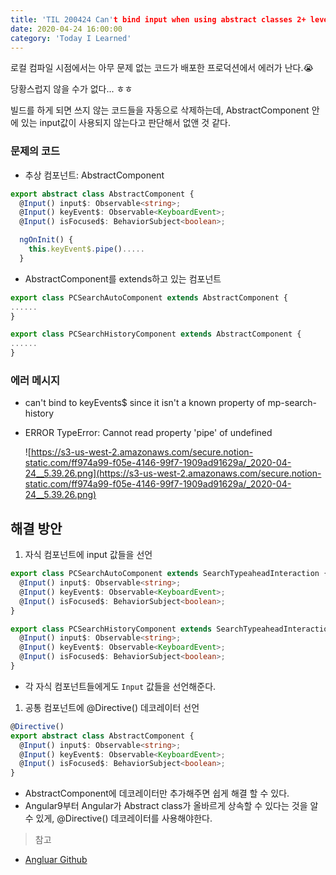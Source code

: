 ```yaml
---
title: 'TIL 200424 Can't bind input when using abstract classes 2+ level of hierarchy'
date: 2020-04-24 16:00:00
category: 'Today I Learned'
---
```




로컬 컴파일 시점에서는 아무 문제 없는 코드가 배포한 프로덕션에서 에러가 난다.😭

당황스럽지 않을 수가 없다... ㅎㅎ

빌드를 하게 되면 쓰지 않는 코드들을 자동으로 삭제하는데, AbstractComponent 안에 있는 input값이 사용되지 않는다고 판단해서 없앤 것 같다.

### 문제의 코드

- 추상 컴포넌트: AbstractComponent

```ts
export abstract class AbstractComponent {
  @Input() input$: Observable<string>;
  @Input() keyEvent$: Observable<KeyboardEvent>;
  @Input() isFocused$: BehaviorSubject<boolean>;

  ngOnInit() {
    this.keyEvent$.pipe().....
  }
```

- AbstractComponent를 extends하고 있는 컴포넌트

```ts
export class PCSearchAutoComponent extends AbstractComponent {
......
}
```

```ts
export class PCSearchHistoryComponent extends AbstractComponent {
......
}
```

### 에러 메시지

- can't bind to keyEvents$ since it isn't a known property of mp-search-history

- ERROR TypeError: Cannot read property 'pipe' of undefined

  ![https://s3-us-west-2.amazonaws.com/secure.notion-static.com/ff974a99-f05e-4146-99f7-1909ad91629a/_2020-04-24__5.39.26.png](https://s3-us-west-2.amazonaws.com/secure.notion-static.com/ff974a99-f05e-4146-99f7-1909ad91629a/_2020-04-24__5.39.26.png)

## 해결 방안

1. 자식 컴포넌트에 input 값들을 선언

```ts
export class PCSearchAutoComponent extends SearchTypeaheadInteraction {
  @Input() input$: Observable<string>;
  @Input() keyEvent$: Observable<KeyboardEvent>;
  @Input() isFocused$: BehaviorSubject<boolean>;
}
```

```ts
export class PCSearchHistoryComponent extends SearchTypeaheadInteraction {
  @Input() input$: Observable<string>;
  @Input() keyEvent$: Observable<KeyboardEvent>;
  @Input() isFocused$: BehaviorSubject<boolean>;
}
```

- 각 자식 컴포넌트들에게도 `Input` 값들을 선언해준다.

1. 공통 컴포넌트에 @Directive() 데코레이터 선언

```ts
@Directive()
export abstract class AbstractComponent {
  @Input() input$: Observable<string>;
  @Input() keyEvent$: Observable<KeyboardEvent>;
  @Input() isFocused$: BehaviorSubject<boolean>;
}
```

- AbstractComponent에 데코레이터만 추가해주면 쉽게 해결 할 수 있다.
- Angular9부터 Angular가 Abstract class가 올바르게 상속할 수 있다는 것을 알 수 있게, @Directive() 데코레이터를 사용해야한다.

> 참고

- [Angluar Github](https://github.com/angular/angular/issues/35295)
